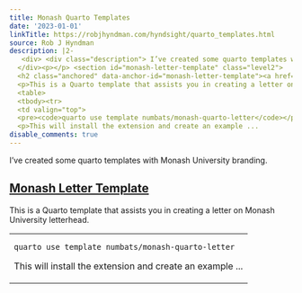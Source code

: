```yaml
---
title: Monash Quarto Templates
date: '2023-01-01'
linkTitle: https://robjhyndman.com/hyndsight/quarto_templates.html
source: Rob J Hyndman
description: |2-
   <div> <div class="description"> I’ve created some quarto templates with Monash University branding. </div>
  </div><p></p> <section id="monash-letter-template" class="level2">
  <h2 class="anchored" data-anchor-id="monash-letter-template"><a href="https://github.com/numbats/monash-quarto-letter">Monash Letter Template</a></h2>
  <p>This is a Quarto template that assists you in creating a letter on Monash University letterhead.</p>
  <table>
  <tbody><tr>
  <td valign="top">
  <pre><code>quarto use template numbats/monash-quarto-letter</code></pre>
  <p>This will install the extension and create an example ...
disable_comments: true
---
```

 <div> <div class="description"> I’ve created some quarto templates with Monash University branding. </div>
</div><p></p> <section id="monash-letter-template" class="level2">
<h2 class="anchored" data-anchor-id="monash-letter-template"><a href="https://github.com/numbats/monash-quarto-letter">Monash Letter Template</a></h2>
<p>This is a Quarto template that assists you in creating a letter on Monash University letterhead.</p>
<table>
<tbody><tr>
<td valign="top">
<pre><code>quarto use template numbats/monash-quarto-letter</code></pre>
<p>This will install the extension and create an example ...